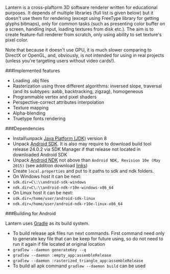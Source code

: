 Lantern is a cross-plaftorm 3D software renderer written for educational purposes. It depends of multiple libraries (full list is given below) but it doesn't use them for rendering (except using FreeType library for getting glyphs bitmaps), only for common tasks (such as presenting color buffer on a screen, handling input, loading textures from disk etc.). The aim is to create feature-full renderer from scratch, only using ability to set texture's pixel color.

Note that because it doesn't use GPU, it is much slower comparing to DirectX or OpenGL, and, obviously, is not intended for using in real projects (unless you're targeting users without video cards!).

###Implemented features

* Loading .obj files
* Rasterization using three different algorithms: inversed slope, traversal (and its subtypes: aabb, backtracking, zigzag), homogeneous
* Programmable vertex and pixel shaders
* Perspective-correct attributes interpolation
* Texture mapping
* Alpha-blending
* Truetype fonts rendering

###Dependencies

* Install\unpack [Java Platform (JDK)](http://www.oracle.com/technetwork/java/javase/downloads/index.html) version 8
* Unpack [Android SDK](https://developer.android.com/studio/index.html#downloads). It is also may require to download build tool release 24.0.2 via SDK Manager if that release not located in downloaded Android SDK
* Unpack [Android NDK](https://developer.android.com/ndk/downloads/index.html) not above than ```Android NDK, Revision 10e (May 2015)``` (see addition download [links](https://github.com/taka-no-me/android-cmake/blob/master/ndk_links.md))
* Create ```local.properties``` and put to it paths to sdk and ndk folders.
* On Windows host it can be next:
* ```sdk.dir=C\:\\android-sdk-windows```
* ```ndk.dir=C\:\\android-ndk-r10e-windows-x86_64```
* On Linux host it can be next:
* ```sdk.dir=/home/user/android-sdk-linux```
* ```ndk.dir=/home/user/android-ndk-r10e-linux-x86_64```

###Building for Android

Lantern uses [Gradle](http://gradle.org/) as its build system.

* To build release apk files run next commands. First command need only to generate key file that can be keep for future using, so do not need to run it again if file located at original location
* ```gradlew --daemon generateKey --q```
* ```gradlew --daemon :empty_app:assembleRelease```
* ```gradlew --daemon :rasterized_triangle_app:assembleRelease```
* To build all apk command ```gradlew --daemon build``` can be used
